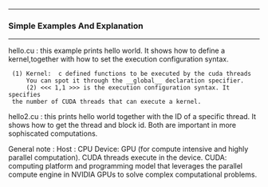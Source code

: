 
------------
### Simple Examples And Explanation
------------


hello.cu : this example prints hello world. It shows how to define a kernel,together with how to set the execution configuration syntax.
           
   	 (1) Kernel:  c defined functions to be executed by the cuda threads
         You can spot it through the __global__ declaration specifier.
      	 (2) <<< 1,1 >>> is the execution configuration syntax. It specifies 
	 the number of CUDA threads that can execute a kernel.
         

hello2.cu : this prints hello world together with the ID of a specific thread. 
          It shows how to get the thread and block id.
	  Both are important in more sophiscated computations.


General note :
		Host : CPU
                Device: GPU (for compute intensive and highly parallel computation). 
		        CUDA threads execute in the device. 
                CUDA: computing platform and programming model that leverages the parallel 
		       compute engine in NVIDIA GPUs to solve complex computational problems. 
